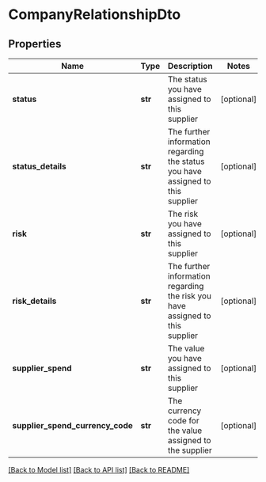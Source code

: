 # CompanyRelationshipDto

## Properties
Name | Type | Description | Notes
------------ | ------------- | ------------- | -------------
**status** | **str** | The status you have assigned to this supplier | [optional] 
**status_details** | **str** | The further information regarding the status you have assigned to this supplier | [optional] 
**risk** | **str** | The risk you have assigned to this supplier | [optional] 
**risk_details** | **str** | The further information regarding the risk you have assigned to this supplier | [optional] 
**supplier_spend** | **str** | The value you have assigned to this supplier | [optional] 
**supplier_spend_currency_code** | **str** | The currency code for the value assigned to the supplier | [optional] 

[[Back to Model list]](../README.md#documentation-for-models) [[Back to API list]](../README.md#documentation-for-api-endpoints) [[Back to README]](../README.md)


